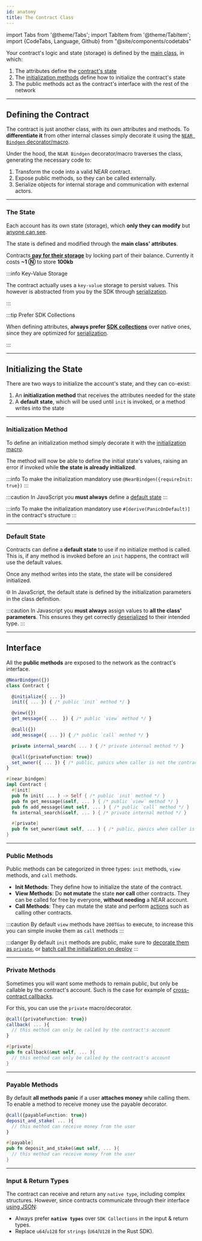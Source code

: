 ```yaml
---
id: anatomy
title: The Contract Class
---
```

import Tabs from '@theme/Tabs';
import TabItem from '@theme/TabItem';
import {CodeTabs, Language, Github} from "@site/components/codetabs"

Your contract's logic and state (storage) is defined by the [main class](#near-bindgen), in which:
1. The attributes define the [contract's state](#defining-the-state)
2. The [initialization methods](#initializing-the-state) define how to initialize the contract's state
3. The public methods act as the contract's interface with the rest of the network

---

## Defining the Contract
The contract is just another class, with its own attributes and methods. To **differentiate it** from other
internal classes simply decorate it using the [`NEAR Bindgen` decorator/macro](#decorators--macros).

<CodeTabs>
  <Language value="🌐 JavaScript" language="ts">
    <Github fname="contract.ts"
      url="https://github.com/near-examples/donation-js/blob/master/contract/src/contract.ts"
      start="6" end="9" />
  </Language>
  <Language value="🦀 Rust" language="rust">
    <Github fname="lib.rs"
      url="https://github.com/near-examples/donation-rust/blob/main/contract/src/lib.rs"
      start="7" end="12" />
  </Language>
</CodeTabs>

Under the hood, the `NEAR Bindgen` decorator/macro traverses the class, generating the necessary code to:

1. Transform the code into a valid NEAR contract.
2. Expose public methods, so they can be called externally.
3. Serialize objects for internal storage and communication with external actors.

<hr class="subsection" />

### The State
Each account has its own state (storage), which **only they can modify** but [anyone can see](../../4.tools/cli.md#near-view-state-near-view-state).

The state is defined and modified through the **main class' attributes**.

Contracts [**pay for their storage**](./storage.md#storage-cost) by locking part of their balance. Currently it costs **~1 Ⓝ** to store **100kb**

:::info Key-Value Storage

The contract actually uses a `key-value` storage to persist values. This however is abstracted from you
by the SDK through [serialization](./serialization.md).

:::

:::tip Prefer SDK Collections

When defining attributes, **always prefer [SDK collections](./storage.md)** over native ones, since they are optimized for [serialization](./serialization.md).

:::

---

## Initializing the State
There are two ways to initialize the account's state, and they can co-exist:
1. An **initialization method** that receives the attributes needed for the state
2. A **default state**, which will be used until `init` is invoked, or a method writes into the state


<hr class="subsection" />

### Initialization Method
To define an initialization method simply decorate it with the [initialization macro](#decorators--macros).

The method will now be able to define the initial state's values, raising an error if invoked
while **the state is already initialized**.

<Tabs className="language-tabs" groupId="code-tabs">
  <TabItem value="🌐 JavaScript">

  <Github fname="contract.ts" language="ts"
          url="https://github.com/near-examples/donation-js/blob/master/contract/src/contract.ts"
          start="11" end="14" />


:::info
To make the initialization mandatory use `@NearBindgen({requireInit: true})`
:::

:::caution
In JavaScript you **must always** define a [default state](#default-state)
:::


  </TabItem>
  <TabItem value="🦀 Rust">

  <Github fname="lib.rs" language="rust"
          url="https://github.com/near-examples/donation-rust/blob/main/contract/src/lib.rs"
          start="25" end="32" />

:::info
To make the initialization mandatory use `#[derive(PanicOnDefault)]` in the contract's structure
:::


  </TabItem>
</Tabs>

<hr class="subsection" />

### Default State
Contracts can define a **default state** to use if no initialize method is called. This is, if any method is invoked
before an `init` happens, the contract will use the default values.

Once any method writes into the state, the state will be considered initialized.

<Tabs className="language-tabs" groupId="code-tabs">
  <TabItem value="🌐 JavaScript">

  <Github fname="contract.ts" language="ts"
          url="https://github.com/near-examples/donation-js/blob/master/contract/src/contract.ts"
          start="6" end="9" />

  🌐 In JavaScript, the default state is defined by the initialization parameters in the class definition.


:::caution
In Javascript you **must always** assign values to **all the class' parameters**. This ensures they get correctly [deserialized](./serialization.md) to their intended type.
:::


  </TabItem>
  <TabItem value="🦀 Rust">
    <Github fname="lib.rs" language="rust"
            url="https://github.com/near-examples/donation-rust/blob/main/contract/src/lib.rs"
            start="14" end="21" />
  </TabItem>
</Tabs>



---



## Interface 
All the **public methods** are exposed to the network as the contract's interface.

<Tabs className="language-tabs" groupId="code-tabs">
  <TabItem value="🌐 JavaScript">

  ```ts
  @NearBindgen({})
  class Contract {

    @initialize({ ... })
    init({ ... }) { /* public `init` method */ }

    @view({})
    get_message({ ...  }) { /* public `view` method */ }
  
    @call({})
    add_message({ ... }) { /* public `call` method */ }

    private internal_search( ... ) { /* private internal method */ }

    @call({privateFunction: true})
    set_owner({ ... }) { /* public, panics when caller is not the contract's account */ }
  }
  ```

  </TabItem>
  <TabItem value="🦀 Rust">

  ```rust
  #[near_bindgen]
  impl Contract {
    #[init]
    pub fn init( ... ) -> Self { /* public `init` method */ }
    pub fn get_message(&self, ... ) { /* public `view` method */ }
    pub fn add_message(&mut self, ... ) { /* public `call` method */ }
    fn internal_search(&self, ... ) { /* private internal method */ }

    #[private]
    pub fn set_owner(&mut self, ... ) { /* public, panics when caller is not the contract's account */ }
  }
  ```

  </TabItem>
</Tabs>

<hr class="subsection" />

### Public Methods
Public methods can be categorized in three types: `init` methods, `view` methods, and `call` methods.

- **Init Methods**: They define how to initialize the state of the contract.
- **View Methods**: Do **not mutate** the state **nor call** other contracts. They can 
be called for free by everyone, **without needing** a NEAR account.
- **Call Methods**: They can mutate the state and perform [actions](./actions.md) such
as calling other contracts.

:::caution
By default `view` methods have `200TGas` to execute, to increase this you can simple invoke them
as `call` methods
:::

:::danger
By default `init` methods are public, make sure to [decorate them as `private`](#private-methods), or [batch call the initialization on deploy](../deploy.md#initializing-the-contract)
:::

<hr class="subsection" />

### Private Methods
Sometimes you will want some methods to remain public, but only be callable by the contract's
account. Such is the case for example of [cross-contract callbacks](./crosscontract.md#callback-method).

For this, you can use the `private` macro/decorator.

<Tabs className="language-tabs" groupId="code-tabs">
  <TabItem value="🌐 JavaScript">

  ```ts
  @call({privateFunction: true})
  callback( ... ){
    // this method can only be called by the contract's account
  }
  ```

  </TabItem>
  <TabItem value="🦀 Rust">

  ```rust
  #[private]
  pub fn callback(&mut self, ... ){
    // this method can only be called by the contract's account
  }
  ```

  </TabItem>
</Tabs>

<hr class="subsection" />

### Payable Methods
By default **all methods panic** if a user **attaches money** while calling them. To enable a
method to receive money use the payable decorator.

<Tabs className="language-tabs" groupId="code-tabs">
  <TabItem value="🌐 JavaScript">

  ```ts
  @call({payableFunction: true})
  deposit_and_stake( ... ){
    // this method can receive money from the user
  }
  ```

  </TabItem>
  <TabItem value="🦀 Rust">

  ```rust
  #[payable]
  pub fn deposit_and_stake(&mut self, ... ){
    // this method can receive money from the user
  }
  ```

  </TabItem>
</Tabs>

<hr class="subsection" />


### Input & Return Types
The contract can receive and return any `native type`, including complex structures. However,
since contracts communicate through their interface [using JSON](./serialization.md):
- Always prefer **`native types`** over `SDK Collections` in the input & return types.
- Replace `u64`/`u128` for `strings` (`U64`/`U128` in the Rust SDK).
